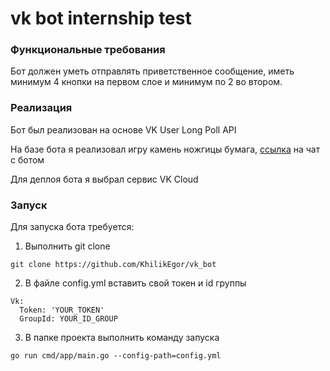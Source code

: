 # vk bot internship test

### Функциональные требования

Бот должен уметь отправлять приветственное сообщение, иметь минимум 4 кнопки на первом слое и минимум по 2 во втором.

### Реализация
Бот был реализован на основе VK User Long Poll API

На базе бота я реализовал игру камень ножгицы бумага, [ссылка](https://vk.com/im?sel=-220348328 "Клац") на чат с ботом

Для деплоя бота я выбрал сервис VK Cloud

### Запуск 
Для запуска бота требуется:

1. Выполнить git clone 
```
git clone https://github.com/KhilikEgor/vk_bot
```
2. В файле config.yml вставить свой токен и id группы
```
Vk:
  Token: 'YOUR_TOKEN'
  GroupId: YOUR_ID_GROUP
```
3. В папке проекта выполнить команду запуска

```
go run cmd/app/main.go --config-path=config.yml
```
